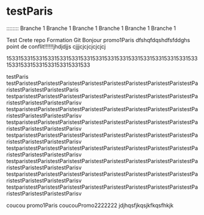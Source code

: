 # testParis

:::::::: Branche 1  Branche 1 Branche 1 Branche 1 Branche 1 Branche 1 


Test Crete repo Formation Git
Bonjour promo1Paris
dfshqfdqshdfsfddghs
point de conflit!!!!!!jhdjdjjs
cjjjcjcjcjcjcjcj


15331533153315331533153315331533153315331533153315331533153315331533153315331533153315331533

testParis
testParistestParistestParistestParistestParistestParistestParistestParistestParistestParistestParistestParis
testparistestParistestParistestParistestParistestParistestParistestParistestParistestParistestParistestParisv
testparistestParistestParistestParistestParistestParistestParistestParistestParistestParistestParistestParisv
testparistestParistestParistestParistestParistestParistestParistestParistestParistestParistestParistestParisv
testparistestParistestParistestParistestParistestParistestParistestParistestParistestParistestParistestParisv
testparistestParistestParistestParistestParistestParistestParistestParistestParistestParistestParistestParisv
testparistestParistestParistestParistestParistestParistestParistestParistestParistestParistestParistestParisv
testparistestParistestParistestParistestParistestParistestParistestParistestParistestParistestParistestParisv
testparistestParistestParistestParistestParistestParistestParistestParistestParistestParistestParistestParisv
 
coucou  promo1Paris
coucouPromo2222222
jdjhqsfjkqsjkfkqsfhkjk

